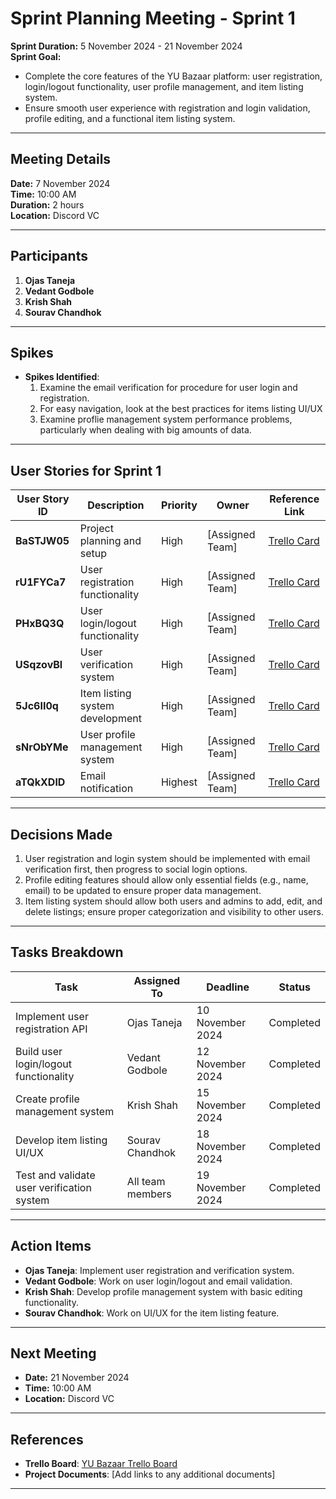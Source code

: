 # **Sprint Planning Meeting - Sprint 1**

**Sprint Duration:** 5 November 2024 - 21 November 2024  
**Sprint Goal:**  
- Complete the core features of the YU Bazaar platform: user registration, login/logout functionality, user profile management, and item listing system.
- Ensure smooth user experience with registration and login validation, profile editing, and a functional item listing system.

---

## **Meeting Details**

**Date:** 7 November 2024  
**Time:** 10:00 AM  
**Duration:** 2 hours  
**Location:** Discord VC  

---

## **Participants**
1. **Ojas Taneja**  
2. **Vedant Godbole**  
3. **Krish Shah**  
4. **Sourav Chandhok**  
---

## **Spikes**
- **Spikes Identified**:  
  1. Examine the email verification for procedure for user login and registration.
  2. For easy navigation, look at the best practices for items listing UI/UX
  3. Examine proflie management system performance problems, particularly when dealing with big amounts of data.
---

## **User Stories for Sprint 1**
| **User Story ID**    | **Description**                                   | **Priority** | **Owner**      | **Reference Link**                                 |
|----------------------|---------------------------------------------------|--------------|----------------|---------------------------------------------------|
| **BaSTJW05**          | Project planning and setup                       | High         | [Assigned Team]| [Trello Card](https://trello.com/b/sPYHEcIl/yu-bazaar) |
| **rU1FYCa7**          | User registration functionality                  | High         | [Assigned Team]| [Trello Card](https://trello.com/b/sPYHEcIl/yu-bazaar) |
| **PHxBQ3Q**           | User login/logout functionality                  | High         | [Assigned Team]| [Trello Card](https://trello.com/b/sPYHEcIl/yu-bazaar) |
| **USqzovBl**          | User verification system                         | High         | [Assigned Team]| [Trello Card](https://trello.com/b/sPYHEcIl/yu-bazaar) |
| **5Jc6II0q**          | Item listing system development                  | High         | [Assigned Team]| [Trello Card](https://trello.com/b/sPYHEcIl/yu-bazaar) |
| **sNrObYMe**          | User profile management system                   | High         | [Assigned Team]| [Trello Card](https://trello.com/b/sPYHEcIl/yu-bazaar) |
| **aTQkXDlD**          | Email notification                               | Highest      | [Assigned Team]| [Trello Card](https://trello.com/b/sPYHEcIl/yu-bazaar) |



---

## **Decisions Made**  
1. User registration and login system should be implemented with email verification first, then progress to social login options.  
2. Profile editing features should allow only essential fields (e.g., name, email) to be updated to ensure proper data management.  
3. Item listing system should allow both users and admins to add, edit, and delete listings; ensure proper categorization and visibility to other users.

---

## **Tasks Breakdown**
| **Task**                                             | **Assigned To**     | **Deadline**      | **Status**         |
|------------------------------------------------------|---------------------|-------------------|--------------------|
| Implement user registration API                      | Ojas Taneja         | 10 November 2024  | Completed          |
| Build user login/logout functionality                | Vedant Godbole      | 12 November 2024  | Completed          |
| Create profile management system                     | Krish Shah          | 15 November 2024  | Completed          |
| Develop item listing UI/UX                           | Sourav Chandhok     | 18 November 2024  | Completed          |
| Test and validate user verification system           | All team members    | 19 November 2024  | Completed          |

---

## **Action Items**  
- **Ojas Taneja**: Implement user registration and verification system.  
- **Vedant Godbole**: Work on user login/logout and email validation.  
- **Krish Shah**: Develop profile management system with basic editing functionality.  
- **Sourav Chandhok**: Work on UI/UX for the item listing feature.

---

## **Next Meeting**
- **Date:** 21 November 2024  
- **Time:** 10:00 AM  
- **Location:** Discord VC  

---

## **References**  
- **Trello Board**: [YU Bazaar Trello Board](https://trello.com/b/sPYHEcIl/yu-bazaar)  
- **Project Documents**: [Add links to any additional documents]

---

